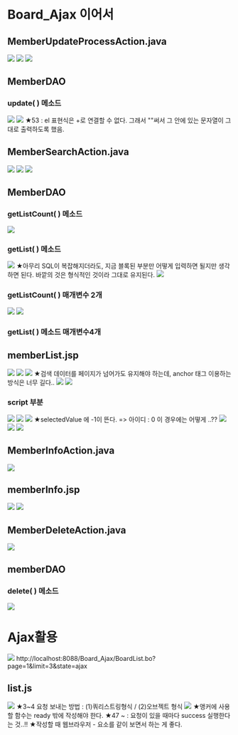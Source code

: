 # Board_Ajax 이어서
## MemberUpdateProcessAction.java
![](../image/Pasted%20image%2020240321090248.png)
![](../image/Pasted%20image%2020240321091013.png)
![](../image/Pasted%20image%2020240321091540.png)


## MemberDAO
### update( ) 메소드
![](../image/Pasted%20image%2020240321092300.png)
![](../image/Pasted%20image%2020240321094530.png)
★53 : el 표현식은 +로 연결할 수 없다. 그래서 ""써서 그 안에 있는 문자열이 그대로 출력하도록 했음. 


## MemberSearchAction.java
![](../image/Pasted%20image%2020240321100356.png)
![](../image/Pasted%20image%2020240321101709.png)
![](../image/Pasted%20image%2020240321102555.png)


## MemberDAO
### getListCount( ) 메소드
![](../image/Pasted%20image%2020240321104040.png)


### getList( ) 메소드
![](../image/Pasted%20image%2020240321110415.png)
★아무리 SQL이 복잡해지더라도, 지금 블록된 부분만 어떻게 입력하면 될지만 생각하면 된다. 바깥의 것은 형식적인 것이라 그대로 유지된다.
![](../image/Pasted%20image%2020240321111213.png)



### getListCount( ) 매개변수 2개
![](../image/Pasted%20image%2020240321112531.png)
![](../image/Pasted%20image%2020240321113605.png)


### getList( ) 메소드 매개변수4개



## memberList.jsp

![](../image/Pasted%20image%2020240321114340.png)
![](../image/Pasted%20image%2020240321120214.png)
![](../image/Pasted%20image%2020240321121003.png)
★검색 데이터를 페이지가 넘어가도 유지해야 하는데, anchor 태그 이용하는 방식은 너무 길다..
![](../image/Pasted%20image%2020240321122233.png)
![](../image/Pasted%20image%2020240321122958.png)

### script 부분
![](../image/Pasted%20image%2020240321140305.png)
![](../image/Pasted%20image%2020240321150959.png)
![](../image/Pasted%20image%2020240321151834.png)
★selectedValue 에 -1이 뜬다. => 아이디 : 0 이 경우에는 어떻게 ..??
![](../image/Pasted%20image%2020240321152437.png)
![](../image/Pasted%20image%2020240321153042.png)
![](../image/Pasted%20image%2020240322090307.png)


## MemberInfoAction.java
![](../image/Pasted%20image%2020240322090639.png)


## memberInfo.jsp
![](../image/Pasted%20image%2020240322091754.png)
![](../image/Pasted%20image%2020240322092850.png)


## MemberDeleteAction.java
![](../image/Pasted%20image%2020240322100111.png)



## memberDAO
### delete( ) 메소드
![](../image/Pasted%20image%2020240322100854.png)



# Ajax활용
![](../image/Pasted%20image%2020240322102136.png)
http://localhost:8088/Board_Ajax/BoardList.bo?page=1&limit=3&state=ajax

## list.js
![](../image/Pasted%20image%2020240322103408.png)
★3~4 요청 보내는 방법 : (1)쿼리스트링형식 / (2)오브젝트
형식
![](../image/Pasted%20image%2020240322103928.png)
★앵커에 사용할 함수는 ready 밖에 작성해야 한다.
★47 ~ : 요청이 있을 때마다 success 실행한다는 것..!!
★작성할 때 웹브라우저 - 요소를 같이 보면서 하는 게 좋다.
